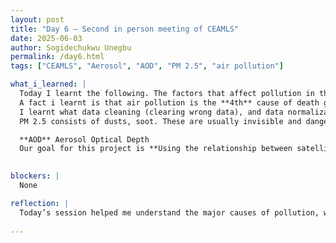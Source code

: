```yaml
---
layout: post
title: "Day 6 – Second in person meeting of CEAMLS"
date: 2025-06-03
author: Sogidechukwu Unegbu
permalink: /day6.html
tags: ["CEAMLS", "Aerosol", "AOD", "PM 2.5", "air pollution"]

what_i_learned: |
  Today I learnt the following. The factors that affect pollution in the environment can be divided between human and natural factors. Some sources of pollution are construction, light pollution, gas, cars, and more. 
  A fact i learnt is that air pollution is the **4th** cause of death globally
  I learnt what data cleaning (clearing wrong data), and data normalization (consistency)
  PM 2.5 consists of dusts, soot. These are usually invisible and dangerous. negative implication of PM2.5 is that it affects our lungs, can cause heart attack, and more. Some effect of PM 2.5 is that it creates haze, effects water bodies and sail. it also affects solar panel efficiency.

  **AOD** Aerosol Optical Depth
  Our goal for this project is **Using the relationship between satellite data(AOD) and land data (PM 2.5) make an ML model that can find PM 2.5 with just stallite data** PM is reliant on other factors such as humidity, temperature and more. Learned about a good learning site called [w3schools](https://www.w3schools.com/python/)
  

blockers: |
  None

reflection: |
  Today’s session helped me understand the major causes of pollution, which can be both human-made and natural. I was shocked to learn that air pollution is the fourth leading cause of death worldwide. I also learned about data cleaning and normalization, which are important for preparing datasets. PM2.5 is especially dangerous and can harm both health and the environment. I'm excited to work on a project using satellite data (AOD) to estimate PM 2.5 with machine learning.
  
---
```

